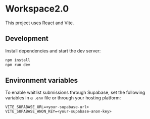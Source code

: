 # Workspace2.0

This project uses React and Vite.

## Development

Install dependencies and start the dev server:

```bash
npm install
npm run dev
```

## Environment variables

To enable waitlist submissions through Supabase, set the following variables in a `.env` file or through your hosting platform:

```
VITE_SUPABASE_URL=<your-supabase-url>
VITE_SUPABASE_ANON_KEY=<your-supabase-anon-key>
```
